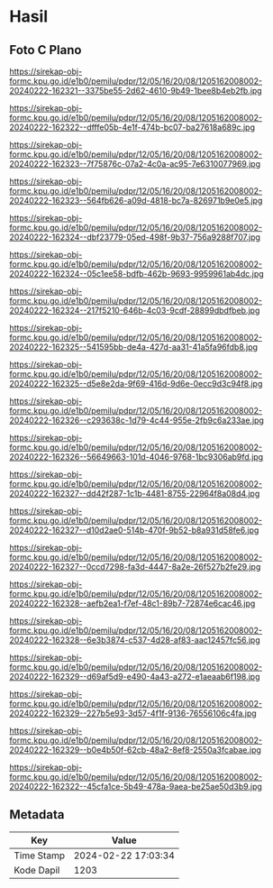 # Hasil

## Foto C Plano

https://sirekap-obj-formc.kpu.go.id/e1b0/pemilu/pdpr/12/05/16/20/08/1205162008002-20240222-162321--3375be55-2d62-4610-9b49-1bee8b4eb2fb.jpg

https://sirekap-obj-formc.kpu.go.id/e1b0/pemilu/pdpr/12/05/16/20/08/1205162008002-20240222-162322--dfffe05b-4e1f-474b-bc07-ba27618a689c.jpg

https://sirekap-obj-formc.kpu.go.id/e1b0/pemilu/pdpr/12/05/16/20/08/1205162008002-20240222-162323--7f75876c-07a2-4c0a-ac95-7e6310077969.jpg

https://sirekap-obj-formc.kpu.go.id/e1b0/pemilu/pdpr/12/05/16/20/08/1205162008002-20240222-162323--564fb626-a09d-4818-bc7a-826971b9e0e5.jpg

https://sirekap-obj-formc.kpu.go.id/e1b0/pemilu/pdpr/12/05/16/20/08/1205162008002-20240222-162324--dbf23779-05ed-498f-9b37-756a9288f707.jpg

https://sirekap-obj-formc.kpu.go.id/e1b0/pemilu/pdpr/12/05/16/20/08/1205162008002-20240222-162324--05c1ee58-bdfb-462b-9693-9959961ab4dc.jpg

https://sirekap-obj-formc.kpu.go.id/e1b0/pemilu/pdpr/12/05/16/20/08/1205162008002-20240222-162324--217f5210-646b-4c03-9cdf-28899dbdfbeb.jpg

https://sirekap-obj-formc.kpu.go.id/e1b0/pemilu/pdpr/12/05/16/20/08/1205162008002-20240222-162325--541595bb-de4a-427d-aa31-41a5fa96fdb8.jpg

https://sirekap-obj-formc.kpu.go.id/e1b0/pemilu/pdpr/12/05/16/20/08/1205162008002-20240222-162325--d5e8e2da-9f69-416d-9d6e-0ecc9d3c94f8.jpg

https://sirekap-obj-formc.kpu.go.id/e1b0/pemilu/pdpr/12/05/16/20/08/1205162008002-20240222-162326--c293638c-1d79-4c44-955e-2fb9c6a233ae.jpg

https://sirekap-obj-formc.kpu.go.id/e1b0/pemilu/pdpr/12/05/16/20/08/1205162008002-20240222-162326--56649663-101d-4046-9768-1bc9306ab9fd.jpg

https://sirekap-obj-formc.kpu.go.id/e1b0/pemilu/pdpr/12/05/16/20/08/1205162008002-20240222-162327--dd42f287-1c1b-4481-8755-22964f8a08d4.jpg

https://sirekap-obj-formc.kpu.go.id/e1b0/pemilu/pdpr/12/05/16/20/08/1205162008002-20240222-162327--d10d2ae0-514b-470f-9b52-b8a931d58fe6.jpg

https://sirekap-obj-formc.kpu.go.id/e1b0/pemilu/pdpr/12/05/16/20/08/1205162008002-20240222-162327--0ccd7298-fa3d-4447-8a2e-26f527b2fe29.jpg

https://sirekap-obj-formc.kpu.go.id/e1b0/pemilu/pdpr/12/05/16/20/08/1205162008002-20240222-162328--aefb2ea1-f7ef-48c1-89b7-72874e6cac46.jpg

https://sirekap-obj-formc.kpu.go.id/e1b0/pemilu/pdpr/12/05/16/20/08/1205162008002-20240222-162328--6e3b3874-c537-4d28-af83-aac12457fc56.jpg

https://sirekap-obj-formc.kpu.go.id/e1b0/pemilu/pdpr/12/05/16/20/08/1205162008002-20240222-162329--d69af5d9-e490-4a43-a272-e1aeaab6f198.jpg

https://sirekap-obj-formc.kpu.go.id/e1b0/pemilu/pdpr/12/05/16/20/08/1205162008002-20240222-162329--227b5e93-3d57-4f1f-9136-76556106c4fa.jpg

https://sirekap-obj-formc.kpu.go.id/e1b0/pemilu/pdpr/12/05/16/20/08/1205162008002-20240222-162329--b0e4b50f-62cb-48a2-8ef8-2550a3fcabae.jpg

https://sirekap-obj-formc.kpu.go.id/e1b0/pemilu/pdpr/12/05/16/20/08/1205162008002-20240222-162322--45cfa1ce-5b49-478a-9aea-be25ae50d3b9.jpg


## Metadata

| Key        | Value               |
| ---------- | ------------------- |
| Time Stamp | 2024-02-22 17:03:34 |
| Kode Dapil | 1203                |



